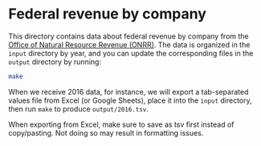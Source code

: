 # Federal revenue by company

This directory contains data about federal revenue by company from the [Office of Natural Resource Revenue (ONRR)][ONRR].
The data is organized in the `input` directory by year, and you can update the corresponding files in the `output`
directory by running:

```sh
make
```

When we receive 2016 data, for instance, we will export a tab-separated values file from Excel (or Google Sheets), place
it into the `input` directory, then run `make` to produce `output/2016.tsv`.

When exporting from Excel, make sure to save as tsv first instead of copy/pasting. Not doing so may result in formatting issues.

[ONRR]: https://www.onrr.gov/
